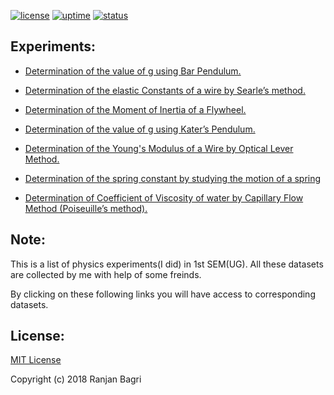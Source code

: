 [![license](https://img.shields.io/github/license/gribja/unit-testrb.svg)](https://github.com/gribja/unit-testrb/blob/master/LICENSE) [![uptime](https://img.shields.io/badge/uptime-100%25-orange.svg)](https://img.shields.io/badge/uptime-100%25-orange.svg) [![status](https://img.shields.io/pypi/status/Django.svg)](https://img.shields.io/pypi/status/Django.svg)

## Experiments:

* [Determination of the value of g using Bar Pendulum.](bar_pendulum.md)



* [Determination of the elastic Constants of a wire by Searle’s method.](elasticity.md)



* [Determination of the Moment of Inertia of a Flywheel.](flywheel.md)



* [Determination of the value of g using Kater’s Pendulum.](katers_pendulum.md)



* [Determination of the Young's Modulus of a Wire by Optical Lever Method.](optical_lever.md)



* [Determination of the spring constant by studying the motion of a spring](spring_constant.md)



* [Determination of Coefficient of Viscosity of water by Capillary Flow Method (Poiseuille’s method).](viscosity.md)


## Note:
This is a list of physics experiments(I did) in 1st SEM(UG). All these datasets are collected by me with help of some freinds.

By clicking on these following links you will have access to corresponding datasets.


## License:
[MIT License](./LICENSE.md)

Copyright (c) 2018 Ranjan Bagri